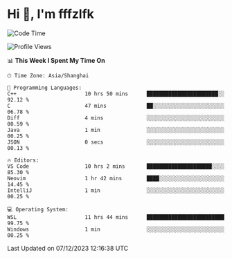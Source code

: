 # Hi 👋, I'm fffzlfk

<!--START_SECTION:waka-->
![Code Time](http://img.shields.io/badge/Code%20Time-617%20hrs%2032%20mins-blue)

![Profile Views](http://img.shields.io/badge/Profile%20Views-0-blue)

📊 **This Week I Spent My Time On** 

```text
🕑︎ Time Zone: Asia/Shanghai

💬 Programming Languages: 
C++                      10 hrs 50 mins      ███████████████████████░░   92.12 % 
C                        47 mins             ██░░░░░░░░░░░░░░░░░░░░░░░   06.78 % 
Diff                     4 mins              ░░░░░░░░░░░░░░░░░░░░░░░░░   00.59 % 
Java                     1 min               ░░░░░░░░░░░░░░░░░░░░░░░░░   00.25 % 
JSON                     0 secs              ░░░░░░░░░░░░░░░░░░░░░░░░░   00.13 % 

🔥 Editors: 
VS Code                  10 hrs 2 mins       █████████████████████░░░░   85.30 % 
Neovim                   1 hr 42 mins        ████░░░░░░░░░░░░░░░░░░░░░   14.45 % 
IntelliJ                 1 min               ░░░░░░░░░░░░░░░░░░░░░░░░░   00.25 % 

💻 Operating System: 
WSL                      11 hrs 44 mins      █████████████████████████   99.75 % 
Windows                  1 min               ░░░░░░░░░░░░░░░░░░░░░░░░░   00.25 % 
```


 Last Updated on 07/12/2023 12:16:38 UTC
<!--END_SECTION:waka-->
